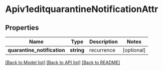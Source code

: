 # Apiv1editquarantineNotificationAttr

## Properties
Name | Type | Description | Notes
------------ | ------------- | ------------- | -------------
**quarantine_notification** | **string** | recurrence | [optional] 

[[Back to Model list]](../../README.md#documentation-for-models) [[Back to API list]](../../README.md#documentation-for-api-endpoints) [[Back to README]](../../README.md)

